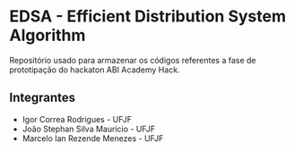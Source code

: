 # EDSA - Efficient Distribution System Algorithm
Repositório usado para armazenar os códigos referentes a fase de prototipação do
hackaton ABI Academy Hack.

## Integrantes
- Igor Correa Rodrigues       - UFJF
- João Stephan Silva Maurício - UFJF
- Marcelo Ian Rezende Menezes - UFJF
